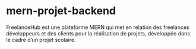 # mern-projet-backend
FreelanceHub est une plateforme MERN qui met en relation des freelances développeurs et des clients pour la réalisation de projets, développée dans le cadre d’un projet scolaire.
